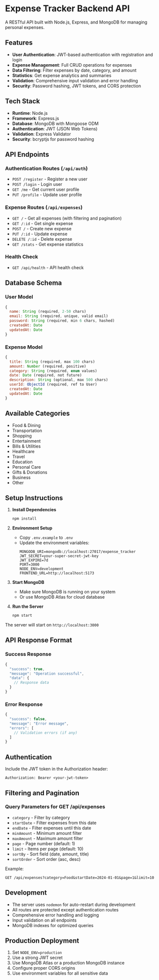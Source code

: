 # Expense Tracker Backend API

A RESTful API built with Node.js, Express, and MongoDB for managing personal expenses.

## Features

- **User Authentication**: JWT-based authentication with registration and login
- **Expense Management**: Full CRUD operations for expenses
- **Data Filtering**: Filter expenses by date, category, and amount
- **Statistics**: Get expense analytics and summaries
- **Validation**: Comprehensive input validation and error handling
- **Security**: Password hashing, JWT tokens, and CORS protection

## Tech Stack

- **Runtime**: Node.js
- **Framework**: Express.js
- **Database**: MongoDB with Mongoose ODM
- **Authentication**: JWT (JSON Web Tokens)
- **Validation**: Express Validator
- **Security**: bcryptjs for password hashing

## API Endpoints

### Authentication Routes (`/api/auth`)

- `POST /register` - Register a new user
- `POST /login` - Login user
- `GET /me` - Get current user profile
- `PUT /profile` - Update user profile

### Expense Routes (`/api/expenses`)

- `GET /` - Get all expenses (with filtering and pagination)
- `GET /:id` - Get single expense
- `POST /` - Create new expense
- `PUT /:id` - Update expense
- `DELETE /:id` - Delete expense
- `GET /stats` - Get expense statistics

### Health Check

- `GET /api/health` - API health check

## Database Schema

### User Model
```javascript
{
  name: String (required, 2-50 chars)
  email: String (required, unique, valid email)
  password: String (required, min 6 chars, hashed)
  createdAt: Date
  updatedAt: Date
}
```

### Expense Model
```javascript
{
  title: String (required, max 100 chars)
  amount: Number (required, positive)
  category: String (required, enum values)
  date: Date (required, not future)
  description: String (optional, max 500 chars)
  userId: ObjectId (required, ref to User)
  createdAt: Date
  updatedAt: Date
}
```

## Available Categories

- Food & Dining
- Transportation
- Shopping
- Entertainment
- Bills & Utilities
- Healthcare
- Travel
- Education
- Personal Care
- Gifts & Donations
- Business
- Other

## Setup Instructions

1. **Install Dependencies**
   ```bash
   npm install
   ```

2. **Environment Setup**
   - Copy `.env.example` to `.env`
   - Update the environment variables:
     ```
     MONGODB_URI=mongodb://localhost:27017/expense_tracker
     JWT_SECRET=your-super-secret-jwt-key
     JWT_EXPIRE=7d
     PORT=3000
     NODE_ENV=development
     FRONTEND_URL=http://localhost:5173
     ```

3. **Start MongoDB**
   - Make sure MongoDB is running on your system
   - Or use MongoDB Atlas for cloud database

4. **Run the Server**
   ```bash
   npm start
   ```

The server will start on `http://localhost:3000`

## API Response Format

### Success Response
```javascript
{
  "success": true,
  "message": "Operation successful",
  "data": {
    // Response data
  }
}
```

### Error Response
```javascript
{
  "success": false,
  "message": "Error message",
  "errors": [
    // Validation errors (if any)
  ]
}
```

## Authentication

Include the JWT token in the Authorization header:
```
Authorization: Bearer <your-jwt-token>
```

## Filtering and Pagination

### Query Parameters for GET /api/expenses

- `category` - Filter by category
- `startDate` - Filter expenses from this date
- `endDate` - Filter expenses until this date
- `minAmount` - Minimum amount filter
- `maxAmount` - Maximum amount filter
- `page` - Page number (default: 1)
- `limit` - Items per page (default: 10)
- `sortBy` - Sort field (date, amount, title)
- `sortOrder` - Sort order (asc, desc)

Example:
```
GET /api/expenses?category=Food&startDate=2024-01-01&page=1&limit=10
```

## Development

- The server uses `nodemon` for auto-restart during development
- All routes are protected except authentication routes
- Comprehensive error handling and logging
- Input validation on all endpoints
- MongoDB indexes for optimized queries

## Production Deployment

1. Set `NODE_ENV=production`
2. Use a strong JWT secret
3. Use MongoDB Atlas or a production MongoDB instance
4. Configure proper CORS origins
5. Use environment variables for all sensitive data
